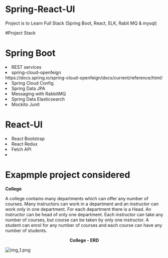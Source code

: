 # Spring-React-UI
Project is to Learn Full Stack (Spring Boot, React, ELK, Rabit MQ &amp; mysql)

#Project Stack
# Spring Boot
<li>REST services</li>
<li>spring-cloud-openfeign</li>https://docs.spring.io/spring-cloud-openfeign/docs/current/reference/html/
<li>Spring Cloud Config</li>
<li>Spring Data JPA</li>
<li>Messaging with RabbitMQ</li>
<li>Spring Data Elasticsearch</li>
<li>Mockito Junit</li>

# React-UI
<li>React Bootstrap</li>
<li>React Redux</li>
<li>Fetch API<li>

# Exapmple project considered 
<p><b> College </b></p> 
<p>A college contains many departments which can offer any number of courses. Many instructors can work in a department and an instructor can work only in one department. For each department there is a Head. An instructor can be head of only one department. Each instructor can take any number of courses, but course can be taken by only one instructor. A student can enrol for any number of courses and each course can have any number of students.</p>

<p><center><b>College - ERD</b></center></p>

![img_1.png](../../Spring-React-UI/ERD-College.webp)
